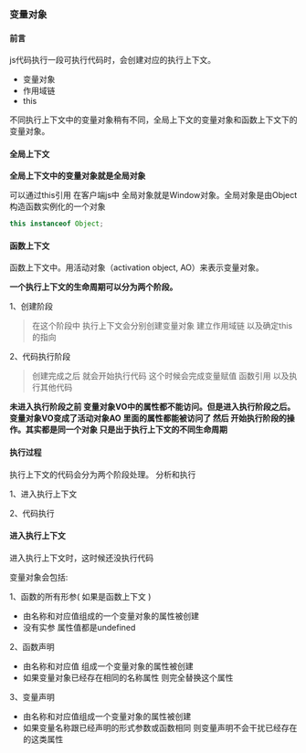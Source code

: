 ### 变量对象



#### 前言

js代码执行一段可执行代码时，会创建对应的执行上下文。

* 变量对象
* 作用域链
* this



不同执行上下文中的变量对象稍有不同，全局上下文的变量对象和函数上下文下的变量对象。



#### 全局上下文 

**全局上下文中的变量对象就是全局对象**

可以通过this引用 在客户端js中 全局对象就是Window对象。全局对象是由Object 构造函数实例化的一个对象

```javascript
this instanceof Object;
```





#### 函数上下文

函数上下文中。用活动对象（activation object, AO）来表示变量对象。



**一个执行上下文的生命周期可以分为两个阶段。**

1、创建阶段

> 在这个阶段中 执行上下文会分别创建变量对象 建立作用域链 以及确定this的指向

2、代码执行阶段

> 创建完成之后 就会开始执行代码 这个时候会完成变量赋值 函数引用 以及执行其他代码



**未进入执行阶段之前 变量对象VO中的属性都不能访问。但是进入执行阶段之后。变量对象VO变成了活动对象AO 里面的属性都能被访问了 然后 开始执行阶段的操作。其实都是同一个对象 只是出于执行上下文的不同生命周期**





#### 执行过程

执行上下文的代码会分为两个阶段处理。 分析和执行 

1、进入执行上下文

2、代码执行



#### 进入执行上下文

进入执行上下文时，这时候还没执行代码

变量对象会包括:

1、函数的所有形参( 如果是函数上下文 )

* 由名称和对应值组成的一个变量对象的属性被创建
* 没有实参 属性值都是undefined

2、函数声明

* 由名称和对应值 组成一个变量对象的属性被创建
* 如果变量对象已经存在相同的名称属性 则完全替换这个属性

3、变量声明

* 由名称和对应值组成一个变量对象的属性被创建
* 如果变量名称跟已经声明的形式参数或函数相同 则变量声明不会干扰已经存在的这类属性